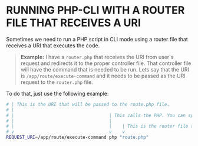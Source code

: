 # RUNNING PHP-CLI WITH A ROUTER FILE THAT RECEIVES A URI
Sometimes we need to run a PHP script in CLI mode using a router file that receives a URI that executes the code.

> **Example:**
> I have a `router.php` that receives the URI from user's request and redirects it to the proper controller file. That controller file will have the command that is needed to be run.
> Lets say that the URI is `/app/route/execute-command` and it needs to be passed as the URI request to the `router.php` file.

To do that, just use the following example:
```bash
# | This is the URI that will be passed to the route.php file.
# |
# |                                    | This calls the PHP. You can specify the absolute path to the PHP binary file.
# |                                    |
# |                                    |    | This is the router file that will receive and resolve the URI.
# v                                    v    v
REQUEST_URI=/app/route/execute-command php "route.php"
```

